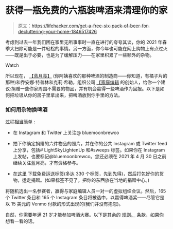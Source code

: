 # 获得一瓶免费的六瓶装啤酒来清理你的家

> 原文：<https://lifehacker.com/get-a-free-six-pack-of-beer-for-decluttering-your-home-1846517426>

考虑到过去一年我们困在家里无所事事时一直在进行的夸夸其谈，你的 2021 年春季大扫除可能是一件轻松的事情。另一方面，你今年也可能在网上购物上有点过火——既是出于必要，也是为了缓解压力——在家里积累了一些额外的杂物。

Watch

所以现在， [【蓝月亮】](https://www.prnewswire.com/news-releases/blue-moon-lightsky-and-the-home-edit-encourage-you-to-lighten-up-your-space-in-2021-301242454.html) (你阿姨喜欢的那种啤酒的制造商——你知道，有橘子片的那种)和乔安娜·特普林和克莉·希勒，组织公司 [【家庭编辑](https://www.thehomeedit.com/) 的创始人，给你一个建议:捐赠一些你家周围不需要的物品，并有机会赢得一些啤酒作为回报。以下是如何把垃圾从你的房子里拿出来，把啤酒放到你手里的方法。

### 如何用杂物换啤酒

[过程相当简单](https://digitalbeerpromo.com/lightskylightenup/) :

*   在 Instagram 和 Twitter 上关注@ bluemoonbrewco
*   拍下你确定捐赠的六件物品的照片，并在你的公共 Instagram 或 Twitter feed 上分享，包括# LightSkyLightenUp 和#sweeps 标签。如果你在 Instagram 上发帖，也要标记@bluemoonbrewco。您还必须在 2021 年 4 月 30 日之前继续关注蓝月亮，才有资格参与。

*   [在这里](https://c212.net/c/link/?t=0&l=en&o=3089487-1&h=2798793562&u=https%3A%2F%2Fwww.bluemoonbrewingcompany.com%2Fen-US%2Fgivebackbox&a=https%3A%2F%2Fwww.bluemoonbrewingcompany.com%2Fen-US%2Fgivebackbox) 下载免费运送标签(多达 330 个标签，先到先得)，然后打包好你的货物，运走捐赠。(如果标签不见了，把你的东西放在当地的捐赠中心。)

将随机选出一名参赛者，赢得与家庭编辑人员一对一的虚拟组织会议。然后，165 个 Twitter 条目和 165 个 Instagram 条目将被选中，以赢得啤酒奖——尽管它是以 15 美元的 Venmo 付款的形式出现的(我们并没有抱怨)。

自然，你需要年满 21 岁才能参加啤酒大赛。以下是其余的 [规则、](https://www.promorules.com/PL014933?avtoken=eyJpYXQiOjE2MTYyMDA5NDIsImV4cCI6MTYxNjI4NzM0MiwiZGF0YSI6eyJpcCI6Ijc0LjIwNi4xMDMuMjM2IiwidXJsIjoiaHR0cDpcL1wvd3d3LnByb21vcnVsZXMuY29tIn19.pU4MKrBuMZWCocKD8b_w1AvTg2oKzN4O1lgbQ8C4LUE) 条款，如果你想看一看的话。